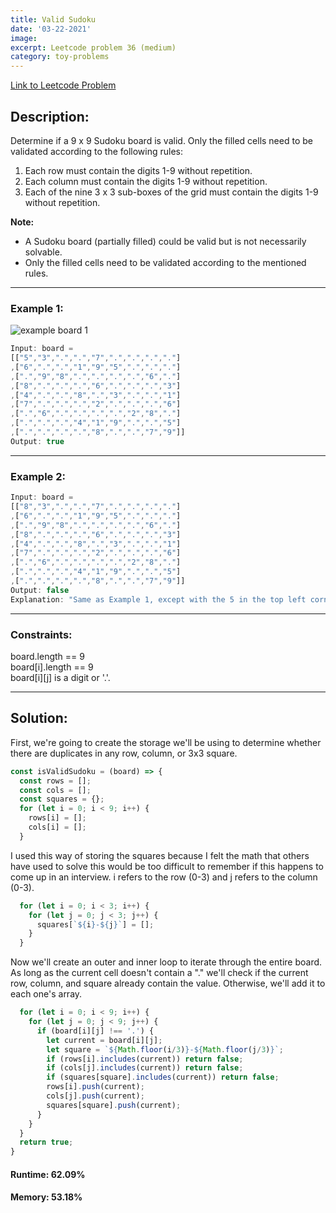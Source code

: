 ```yaml
---
title: Valid Sudoku
date: '03-22-2021'
image:
excerpt: Leetcode problem 36 (medium)
category: toy-problems
---
```

[Link to Leetcode Problem](https://leetcode.com/problems/valid-sudoku/)  

## Description:

Determine if a 9 x 9 Sudoku board is valid. Only the filled cells need to be validated according to the following rules:
1. Each row must contain the digits 1-9 without repetition.
2. Each column must contain the digits 1-9 without repetition.
3. Each of the nine 3 x 3 sub-boxes of the grid must contain the digits 1-9 without repetition.  

**Note:**
* A Sudoku board (partially filled) could be valid but is not necessarily solvable.
* Only the filled cells need to be validated according to the mentioned rules.

---

### Example 1:

![example board 1](sudoku.png)

```js
Input: board =  
[["5","3",".",".","7",".",".",".","."]  
,["6",".",".","1","9","5",".",".","."]  
,[".","9","8",".",".",".",".","6","."]  
,["8",".",".",".","6",".",".",".","3"]  
,["4",".",".","8",".","3",".",".","1"]  
,["7",".",".",".","2",".",".",".","6"]  
,[".","6",".",".",".",".","2","8","."]  
,[".",".",".","4","1","9",".",".","5"]  
,[".",".",".",".","8",".",".","7","9"]]  
Output: true
```

---

### Example 2:  

```js
Input: board =  
[["8","3",".",".","7",".",".",".","."]  
,["6",".",".","1","9","5",".",".","."]  
,[".","9","8",".",".",".",".","6","."]  
,["8",".",".",".","6",".",".",".","3"]  
,["4",".",".","8",".","3",".",".","1"]  
,["7",".",".",".","2",".",".",".","6"]  
,[".","6",".",".",".",".","2","8","."]  
,[".",".",".","4","1","9",".",".","5"]  
,[".",".",".",".","8",".",".","7","9"]]  
Output: false  
Explanation: "Same as Example 1, except with the 5 in the top left corner being modified to 8. Since there are two 8's in the top left 3x3 sub-box, it is invalid."
```

---
 
### Constraints: 
board.length == 9  
board[i].length == 9  
board[i][j] is a digit or '.'.

---

## Solution:
First, we're going to create the storage we'll be using to determine whether there are duplicates in any row, column, or 3x3 square.
```js
const isValidSudoku = (board) => {
  const rows = [];
  const cols = [];
  const squares = {};
  for (let i = 0; i < 9; i++) {
    rows[i] = [];
    cols[i] = [];
  }
```
I used this way of storing the squares because I felt the math that others have used to solve this would be too difficult to remember if this happens to come up in an interview. i refers to the row (0-3) and j refers to the column (0-3). 
```js
  for (let i = 0; i < 3; i++) {
    for (let j = 0; j < 3; j++) {
      squares[`${i}-${j}`] = [];
    }
  }
```
Now we'll create an outer and inner loop to iterate through the entire board. As long as the current cell doesn't contain a "." we'll check if the current row, column, and square already contain the value. Otherwise, we'll add it to each one's array.
```js
  for (let i = 0; i < 9; i++) {
    for (let j = 0; j < 9; j++) {
      if (board[i][j] !== '.') {
        let current = board[i][j];
        let square = `${Math.floor(i/3)}-${Math.floor(j/3)}`;
        if (rows[i].includes(current)) return false;
        if (cols[j].includes(current)) return false;
        if (squares[square].includes(current)) return false;
        rows[i].push(current);
        cols[j].push(current);
        squares[square].push(current);
      }
    }
  }
  return true;
}
```

#### Runtime: 62.09%
#### Memory: 53.18%